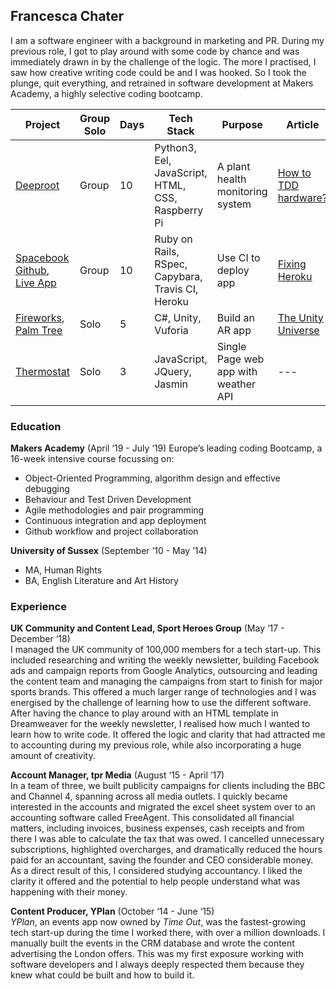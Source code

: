 ## Francesca Chater 

I am a software engineer with a background in marketing and PR. During my previous role, I got to play around with some code by chance and was immediately drawn in by the challenge of the logic. The more I practised, I saw how creative writing code could be and I was hooked. So I took the plunge, quit everything, and retrained in software development at Makers Academy, a highly selective coding bootcamp.


Project | Group  Solo | Days | Tech Stack | Purpose | Article
----|-----|-----|-----|-----|-----
[Deeproot](https://github.com/breycarr/deep_root) | Group | 10 | Python3, Eel, JavaScript, HTML, CSS, Raspberry Pi |A plant health monitoring system | [How to TDD hardware?](https://medium.com/@fetc/how-do-you-tdd-code-with-hardware-afc0518e3260)
[Spacebook Github](https://github.com/fetc90/acebook-spacebook), <br> [Live App](https://acebook-spacebook.herokuapp.com/) | Group | 10 | Ruby on Rails, RSpec, Capybara, Travis CI, Heroku | Use CI to deploy app | [Fixing Heroku](https://medium.com/@fetc/fixing-heroku-a8fa93605b91)
[Fireworks](https://github.com/fetc90/fireworks), <br> [Palm Tree](https://github.com/fetc90/palm-tree) | Solo | 5 | C#, Unity, Vuforia | Build an AR app | [The Unity Universe](https://medium.com/@fetc/unity-universe-40674d850652)
[Thermostat](https://github.com/fetc90/thermostatJS) | Solo | 3 | JavaScript, JQuery, Jasmin | Single Page web app with weather API| ---

### Education  
**Makers Academy** (April ‘19 - July ‘19)
Europe’s leading coding Bootcamp, a 16-week intensive course focussing on:
* Object-Oriented Programming, algorithm design and effective debugging
* Behaviour and Test Driven Development
* Agile methodologies and pair programming
* Continuous integration and app deployment
* Github workflow and project collaboration

**University of Sussex** (September ‘10 - May ’14)
* MA, Human Rights 
* BA, English Literature and Art History

### Experience
**UK Community and Content Lead, Sport Heroes Group** (May ‘17 - December ‘18) <br>
I managed the UK community of 100,000 members for a tech start-up. This included researching and writing the weekly newsletter, building Facebook ads and campaign reports from Google Analytics, outsourcing and leading the content team and managing the campaigns from start to finish for major sports brands. This offered a much larger range of technologies and I was energised by the challenge of learning how to use the different software. After having the chance to play around with an HTML template in Dreamweaver for the weekly newsletter, I realised how much I wanted to learn how to write code. It offered the logic and clarity that had attracted me to accounting during my previous role, while also incorporating a huge amount of creativity.

**Account Manager, tpr Media** (August ‘15 - April ‘17) <br>
In a team of three, we built publicity campaigns for clients including the BBC and Channel 4, spanning across all media outlets. I quickly became interested in the accounts and migrated the excel sheet system over to an accounting software called FreeAgent. This consolidated all financial matters, including invoices, business expenses, cash receipts and from there I was able to calculate the tax that was owed. I cancelled unnecessary subscriptions, highlighted overcharges, and dramatically reduced the hours paid for an accountant, saving the founder and CEO considerable money. As a direct result of this, I considered studying accountancy. I liked the clarity it offered and the potential to help people understand what was happening with their money.

**Content Producer, YPlan** (October ‘14 - June ‘15) <br>
_YPlan_, an events app now owned by _Time Out_, was the fastest-growing tech start-up during the time I worked there, with over a million downloads. I manually built the events in the CRM database and wrote the content advertising the London offers. This was my first exposure working with software developers and I always deeply respected them because they knew what could be built and how to build it.
